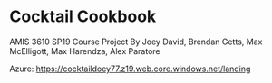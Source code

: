 # Cocktail Cookbook
AMIS 3610 SP19 Course Project
By Joey David, Brendan Getts, Max McElligott, Max Harendza, Alex Paratore

Azure:
https://cocktaildoey77.z19.web.core.windows.net/landing
